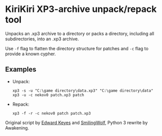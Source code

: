 KiriKiri XP3-archive unpack/repack tool
======

Unpacks an .xp3 archive to a directory or packs a directory, including all subdirectories, into an .xp3 archive.

Use `-f` flag to flatten the directory structure for patches and `-c` flag to provide a known cypher.

Examples
------
- Unpack:
    ```
    xp3 -s -u "C:\game directory\data.xp3" "C:\game directory\data"
    xp3 -u -c nekov0 patch.xp3 patch
    ```
- Repack:
    ```
    xp3 -f -r -c nekov0 patch patch.xp3
    ```

Original script by [Edward Keyes](http://www.insani.org/tools/) and [SmilingWolf](https://bitbucket.org/SmilingWolf/xp3tools-updated), Python 3 rewrite by Awakening.
